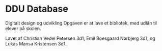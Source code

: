 # DDU Database

Digitalt design og udvikling
Opgaven er at lave et bibliotek, med udlån til elever på skolen. 

Lavet af Christian Vedel Petersen 3d1, Emil Boesgaard Nørbjerg 3d1, og Lukas Mansa Kristensen 3d1.
